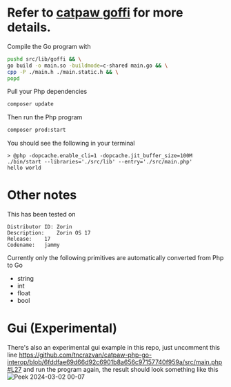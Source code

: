 # Refer to [catpaw goffi](https://github.com/tncrazvan/catpaw/blob/master/docs/28.goffi.md) for more details.

Compile the Go program with
```sh
pushd src/lib/goffi && \
go build -o main.so -buildmode=c-shared main.go && \
cpp -P ./main.h ./main.static.h && \
popd
```
Pull your Php dependencies

```sh
composer update
```

Then run the Php program

```sh
composer prod:start
```

You should see the following in your terminal

```log
> @php -dopcache.enable_cli=1 -dopcache.jit_buffer_size=100M ./bin/start --libraries='./src/lib' --entry='./src/main.php'
hello world
```

# Other notes

This has been tested on
```log
Distributor ID:	Zorin
Description:	Zorin OS 17
Release:	17
Codename:	jammy
```


Currently only the following primitives are automatically converted from Php to Go
- string
- int
- float
- bool

# Gui (Experimental)

There's also an experimental gui example in this repo, just uncomment this line 
https://github.com/tncrazvan/catpaw-php-go-interop/blob/6fddfae69d66d92c6901b8a656c97157740f959a/src/main.php#L27
and run the program again, the result should look something like this
![Peek 2024-03-02 00-07](https://github.com/tncrazvan/catpaw-php-go-interop/assets/6891346/009d1faa-2fa5-4763-9883-31cae87bb2db)
